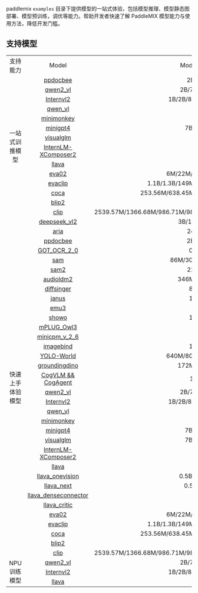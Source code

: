 
paddlemix `examples` 目录下提供模型的一站式体验，包括模型推理、模型静态图部署、模型预训练，调优等能力。帮助开发者快速了解 PaddleMIX 模型能力与使用方法，降低开发门槛。

## 支持模型
<table align="center">
  <tbody>
    <tr align="center" valign="center">
        <td>支持能力 </td>
        <td>Model</td>
        <td>Model Size</td>
        <td>Template</td>
    </tr>
    <tr align="center" valign="center">
        <td rowspan="14"> 一站式训推模型 </td>
        <td> <a href="./ppdocbee"> ppdocbee </a></td>
        <td> 2B/7B</td>
        <td> ppdocbee </td>
    </tr>
    <tr align="center" valign="center">
        <td> <a href="./qwen2_vl/"> qwen2_vl </a></td>
        <td> 2B/7B/72B </td>
        <td> qwen2_vl </td>
    </tr>
    <tr align="center" valign="center">
        <td> <a href="./internvl2/"> Internvl2 </a></td>
        <td> 1B/2B/8B/26B/40B </td>
        <td> internvl2 </td>
    </tr>
    <tr align="center" valign="center">
        <td> <a href="./qwen_vl/"> qwen_vl </a></td>
        <td> 7B </td>
        <td> qwen_vl </td>
    </tr>    
    <tr align="center" valign="center">
        <td> <a href="./minimonkey/">minimonkey </a></td>
        <td> 2B </td>
        <td>minimonkey</td>
    </tr>
    <tr align="center" valign="center">
        <td> <a href="./minigpt4/">minigpt4 </a></td>
        <td> 7B/13B </td>
        <td>minigpt4</td>
    </tr>
    <tr align="center" valign="center">
        <td> <a href="./visualglm/">visualglm </a></td>
        <td> 6B </td>
        <td>visualglm</td>
    </tr>
    <tr align="center" valign="center">
        <td> <a href="./internlm_xcomposer2/">InternLM-XComposer2 </a></td>
        <td> 7B </td>
        <td>internlm_xcomposer2</td>
    </tr>
    <tr align="center" valign="center">
        <td> <a href="./llava/">llava </a></td>
        <td> 7B </td>
        <td>llava</td>
    </tr>
    <tr align="center" valign="center">
        <td> <a href="./eva02/">eva02 </a></td>
        <td> 6M/22M/86M/304M </td>
        <td>eva02</td>
    </tr>
    <tr align="center" valign="center">
        <td> <a href="./evaclip/">evaclip </a></td>
        <td> 1.1B/1.3B/149M/428M/4.7B/5.0B </td>
        <td>evaclip</td>
    </tr>
    <tr align="center" valign="center">
        <td> <a href="./coca/">coca </a></td>
        <td> 253.56M/638.45M/253.56M/638.45M </td>
        <td>coca</td>
    </tr>
    <tr align="center" valign="center">
        <td> <a href="./blip2/">blip2 </a></td>
        <td> 7B </td>
        <td>blip2</td>
    </tr>
    <tr align="center" valign="center">
        <td> <a href="./clip/">clip </a></td>
        <td> 2539.57M/1366.68M/986.71M/986.11M/427.62M/149.62M/151.28M </td>
        <td>clip</td>
    </tr>
    <tr align="center" valign="center">
        <td rowspan="34"> 快速上手体验模型 </td>
        <td> <a href="./deepseek_vl2/"> deepseek_vl2 </a></td>
        <td> 3B/16B/27B	</td>
        <td> deepseek_vl2 </td>
    </tr>
    <tr align="center" valign="center">
        <td> <a href="./aria/">aria </a></td>
        <td>24.9B</td>
        <td>aira</td>
    </tr>
    <tr align="center" valign="center">
        <td> <a href="./ppdocbee"> ppdocbee </a></td>
        <td> 2B/7B</td>
        <td> ppdocbee </td>
    </tr>
    <tr align="center" valign="center">
        <td> <a href="./GOT_OCR_2_0/">GOT_OCR_2_0 </a></td>
        <td> 0.6B </td>
        <td> GOT_OCR_2_0 </td>
    </tr>
    <tr align="center" valign="center">
        <td> <a href="./sam/">sam </a></td>
        <td> 86M/307M/632M </td>
        <td> sam </td>
    </tr>
    <tr align="center" valign="center">
        <td> <a href="./sam2/">sam2 </a></td>
        <td> 224M </td>
        <td> sam2 </td>
    </tr>
    <tr align="center" valign="center">
        <td> <a href="./audioldm2/">audioldm2 </a></td>
        <td> 346M/712M </td>
        <td> audioldm2 </td>
    </tr>
    <tr align="center" valign="center">
        <td> <a href="./diffsinger/">diffsinger </a></td>
        <td> 80M </td>
        <td> diffsinger </td>
    </tr>
    <tr align="center" valign="center">
        <td> <a href="./janus/">janus </a></td>
        <td> 1.3B </td>
        <td> janus </td>
    </tr>
    <tr align="center" valign="center">
        <td> <a href="./emu3/">emu3 </a></td>
        <td> 8B </td>
        <td> emu3 </td>
    </tr>
    <tr align="center" valign="center">
        <td> <a href="./showo/">showo </a></td>
        <td> 1.3B </td>
        <td> showo </td>
    </tr>
    <tr align="center" valign="center">
        <td> <a href="./mPLUG_Owl3/">mPLUG_Owl3 </a></td>
        <td>7B </td>
        <td>mPLUG_Owl3</td>
    </tr>
    <tr align="center" valign="center">
        <td> <a href="./minicpm-v-2_6">minicpm_v_2_6 </a></td>
        <td>8B </td>
        <td>minicpm_v_2_6</td>
    </tr>
    <tr align="center" valign="center">
        <td> <a href="./imagebind/">imagebind </a></td>
        <td>1.2B </td>
        <td>imagebind</td>
    </tr>
    <tr align="center" valign="center">
        <td> <a href="./YOLO-World/">YOLO-World </a></td>
        <td> 640M/800M/1280M</td>
        <td> yolo_world </td>
    </tr>  
    <tr align="center" valign="center">
        <td> <a href="./groundingdino/">groundingdino </a></td>
        <td>172M/341M	</td>
        <td>groundingdino</td>
    </tr>
    <tr align="center" valign="center">
        <td> <a href="./cogvlm/">CogVLM && CogAgent </a></td>
        <td>17B</td>
        <td>cogvlm_cogagent</td>
    </tr>
    <tr align="center" valign="center">
        <td> <a href="./qwen2_vl/"> qwen2_vl </a></td>
        <td> 2B/7B/72B </td>
        <td> qwen2_vl </td>
    </tr>
    <tr align="center" valign="center">
        <td> <a href="./internvl2/"> Internvl2 </a></td>
        <td> 1B/2B/8B/26B/40B </td>
        <td> internvl2 </td>
    </tr>
    <tr align="center" valign="center">
        <td> <a href="./qwen_vl/"> qwen_vl </a></td>
        <td> 7B </td>
        <td> qwen_vl </td>
    </tr>    
    <tr align="center" valign="center">
        <td> <a href="./minimonkey/">minimonkey </a></td>
        <td> 2B </td>
        <td>minimonkey</td>
    </tr>
    <tr align="center" valign="center">
        <td> <a href="./minigpt4/">minigpt4 </a></td>
        <td> 7B/13B </td>
        <td>minigpt4</td>
    </tr>
    <tr align="center" valign="center">
        <td> <a href="./visualglm/">visualglm </a></td>
        <td> 7B/13B </td>
        <td>visualglm</td>
    </tr>
    <tr align="center" valign="center">
        <td> <a href="./internlm_xcomposer2/">InternLM-XComposer2 </a></td>
        <td> 7B </td>
        <td>internlm_xcomposer2</td>
    </tr>
    <tr align="center" valign="center">
        <td> <a href="./llava/">llava </a></td>
        <td> 7B </td>
        <td>llava</td>
    </tr>
    <tr align="center" valign="center">
        <td> <a href="./llava_onevision/">llava_onevision </a></td>
        <td> 0.5B/2B/7B </td>
        <td>llava_onevision</td>
    </tr>
    <tr align="center" valign="center">
        <td> <a href="./llava_next_interleave/">llava_next </a></td>
        <td> 0.5B/7B </td>
        <td>llava_next_interleave</td>
    </tr>
    <tr align="center" valign="center">
        <td> <a href="./llava_denseconnector/">llava_denseconnector </a></td>
        <td> 7B </td>
        <td>llava_denseconnector </td>
    </tr>
    <tr align="center" valign="center">
        <td> <a href="./llava_critic/">llava_critic </a></td>
        <td> 7B </td>
        <td>llava_critic </td>
    </tr>
    <tr align="center" valign="center">
        <td> <a href="./eva02/">eva02 </a></td>
        <td> 6M/22M/86M/304M </td>
        <td>eva02</td>
    </tr>
    <tr align="center" valign="center">
        <td> <a href="./evaclip/">evaclip </a></td>
        <td> 1.1B/1.3B/149M/428M/4.7B/5.0B </td>
        <td>evaclip</td>
    </tr>
    <tr align="center" valign="center">
        <td> <a href="./coca/">coca </a></td>
        <td> 253.56M/638.45M/253.56M/638.45M </td>
        <td>coca</td>
    </tr>
    <tr align="center" valign="center">
        <td> <a href="./blip2/">blip2 </a></td>
        <td> 7B </td>
        <td>blip2</td>
    </tr>
    <tr align="center" valign="center">
        <td> <a href="./clip/">clip </a></td>
        <td> 2539.57M/1366.68M/986.71M/986.11M/427.62M/149.62M/151.28M </td>
        <td>clip</td>
    </tr>
    <tr align="center" valign="center">
        <td rowspan="3"> NPU训练模型 </td>
        <td> <a href="./qwen2_vl/"> qwen2_vl </a></td>
        <td> 2B/7B/72B </td>
        <td> qwen2_vl </td>
    </tr>
    <tr align="center" valign="center">
        <td> <a href="./internvl2/"> Internvl2 </a></td>
        <td> 1B/2B/8B/26B/40B </td>
        <td> internvl2 </td>
    </tr>
    <tr align="center" valign="center">
        <td> <a href="./llava/">llava </a></td>
        <td> 7B </td>
        <td>llava</td>
    </tr>
</tbody>
</table>